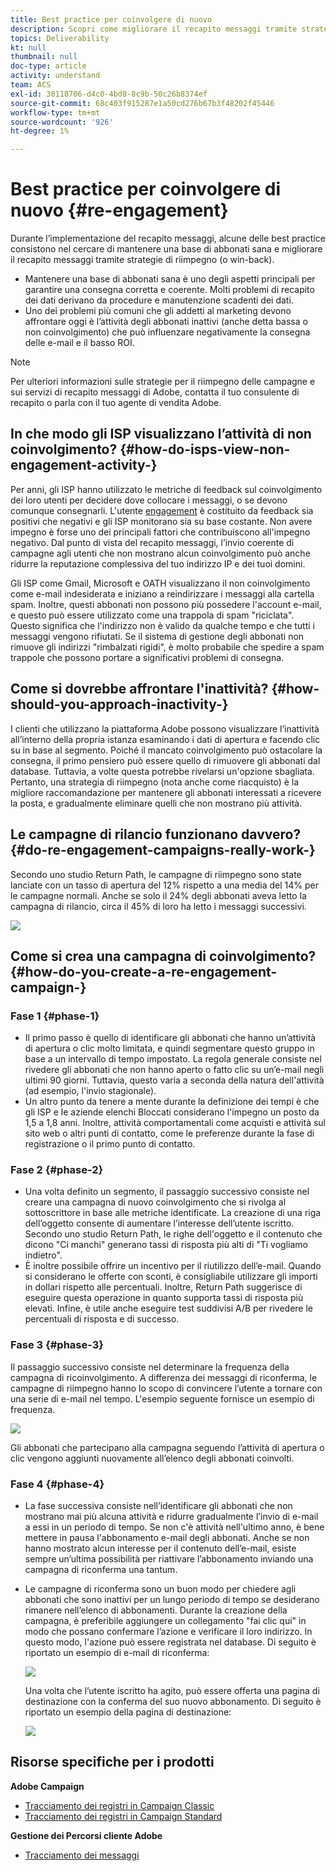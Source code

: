 ```yaml
---
title: Best practice per coinvolgere di nuovo
description: Scopri come migliorare il recapito messaggi tramite strategie di riimpegno.
topics: Deliverability
kt: null
thumbnail: null
doc-type: article
activity: understand
team: ACS
exl-id: 30118706-d4c0-4bd8-8c9b-50c26b8374ef
source-git-commit: 68c403f915287e1a50cd276b67b3f48202f45446
workflow-type: tm+mt
source-wordcount: '926'
ht-degree: 1%

---
```


# Best practice per coinvolgere di nuovo {#re-engagement}

Durante l’implementazione del recapito messaggi, alcune delle best practice consistono nel cercare di mantenere una base di abbonati sana e migliorare il recapito messaggi tramite strategie di riimpegno (o win-back).

* Mantenere una base di abbonati sana è uno degli aspetti principali per garantire una consegna corretta e coerente. Molti problemi di recapito dei dati derivano da procedure e manutenzione scadenti dei dati.
* Uno dei problemi più comuni che gli addetti al marketing devono affrontare oggi è l’attività degli abbonati inattivi (anche detta bassa o non coinvolgimento) che può influenzare negativamente la consegna delle e-mail e il basso ROI.

>[!NOTE]
>
>Per ulteriori informazioni sulle strategie per il riimpegno delle campagne e sui servizi di recapito messaggi di Adobe, contatta il tuo consulente di recapito o parla con il tuo agente di vendita Adobe.

## In che modo gli ISP visualizzano l’attività di non coinvolgimento? {#how-do-isps-view-non-engagement-activity-}

Per anni, gli ISP hanno utilizzato le metriche di feedback sul coinvolgimento dei loro utenti per decidere dove collocare i messaggi, o se devono comunque consegnarli. L&#39;utente [engagement](/help/engagement.md) è costituito da feedback sia positivi che negativi e gli ISP monitorano sia su base costante. Non avere impegno è forse uno dei principali fattori che contribuiscono all&#39;impegno negativo. Dal punto di vista del recapito messaggi, l’invio coerente di campagne agli utenti che non mostrano alcun coinvolgimento può anche ridurre la reputazione complessiva del tuo indirizzo IP e dei tuoi domini.

Gli ISP come Gmail, Microsoft e OATH visualizzano il non coinvolgimento come e-mail indesiderata e iniziano a reindirizzare i messaggi alla cartella spam. Inoltre, questi abbonati non possono più possedere l&#39;account e-mail, e questo può essere utilizzato come una trappola di spam &quot;riciclata&quot;. Questo significa che l&#39;indirizzo non è valido da qualche tempo e che tutti i messaggi vengono rifiutati. Se il sistema di gestione degli abbonati non rimuove gli indirizzi &quot;rimbalzati rigidi&quot;, è molto probabile che spedire a spam trappole che possono portare a significativi problemi di consegna.

## Come si dovrebbe affrontare l&#39;inattività? {#how-should-you-approach-inactivity-}

I clienti che utilizzano la piattaforma Adobe possono visualizzare l’inattività all’interno della propria istanza esaminando i dati di apertura e facendo clic su in base al segmento. Poiché il mancato coinvolgimento può ostacolare la consegna, il primo pensiero può essere quello di rimuovere gli abbonati dal database. Tuttavia, a volte questa potrebbe rivelarsi un&#39;opzione sbagliata. Pertanto, una strategia di riimpegno (nota anche come riacquisto) è la migliore raccomandazione per mantenere gli abbonati interessati a ricevere la posta, e gradualmente eliminare quelli che non mostrano più attività.

## Le campagne di rilancio funzionano davvero? {#do-re-engagement-campaigns-really-work-}

Secondo uno studio Return Path, le campagne di riimpegno sono state lanciate con un tasso di apertura del 12% rispetto a una media del 14% per le campagne normali. Anche se solo il 24% degli abbonati aveva letto la campagna di rilancio, circa il 45% di loro ha letto i messaggi successivi.

![](../../help/assets/deliverability_implementation_1.png)

## Come si crea una campagna di coinvolgimento? {#how-do-you-create-a-re-engagement-campaign-}

### Fase 1 {#phase-1}

* Il primo passo è quello di identificare gli abbonati che hanno un’attività di apertura o clic molto limitata, e quindi segmentare questo gruppo in base a un intervallo di tempo impostato. La regola generale consiste nel rivedere gli abbonati che non hanno aperto o fatto clic su un’e-mail negli ultimi 90 giorni. Tuttavia, questo varia a seconda della natura dell&#39;attività (ad esempio, l&#39;invio stagionale).
* Un altro punto da tenere a mente durante la definizione dei tempi è che gli ISP e le aziende elenchi Bloccati considerano l&#39;impegno un posto da 1,5 a 1,8 anni. Inoltre, attività comportamentali come acquisti e attività sul sito web o altri punti di contatto, come le preferenze durante la fase di registrazione o il primo punto di contatto.

### Fase 2 {#phase-2}

* Una volta definito un segmento, il passaggio successivo consiste nel creare una campagna di nuovo coinvolgimento che si rivolga al sottoscrittore in base alle metriche identificate. La creazione di una riga dell’oggetto consente di aumentare l’interesse dell’utente iscritto. Secondo uno studio Return Path, le righe dell&#39;oggetto e il contenuto che dicono &quot;Ci manchi&quot; generano tassi di risposta più alti di &quot;Ti vogliamo indietro&quot;.
* È inoltre possibile offrire un incentivo per il riutilizzo dell’e-mail. Quando si considerano le offerte con sconti, è consigliabile utilizzare gli importi in dollari rispetto alle percentuali. Inoltre, Return Path suggerisce di eseguire questa operazione in quanto supporta tassi di risposta più elevati. Infine, è utile anche eseguire test suddivisi A/B per rivedere le percentuali di risposta e di successo.

### Fase 3 {#phase-3}

Il passaggio successivo consiste nel determinare la frequenza della campagna di ricoinvolgimento. A differenza dei messaggi di riconferma, le campagne di riimpegno hanno lo scopo di convincere l’utente a tornare con una serie di e-mail nel tempo. L&#39;esempio seguente fornisce un esempio di frequenza.

![](../../help/assets/deliverability_implementation_2.png)

Gli abbonati che partecipano alla campagna seguendo l’attività di apertura o clic vengono aggiunti nuovamente all’elenco degli abbonati coinvolti.

### Fase 4 {#phase-4}

* La fase successiva consiste nell’identificare gli abbonati che non mostrano mai più alcuna attività e ridurre gradualmente l’invio di e-mail a essi in un periodo di tempo. Se non c&#39;è attività nell&#39;ultimo anno, è bene mettere in pausa l&#39;abbonamento e-mail degli abbonati. Anche se non hanno mostrato alcun interesse per il contenuto dell’e-mail, esiste sempre un’ultima possibilità per riattivare l’abbonamento inviando una campagna di riconferma una tantum.
* Le campagne di riconferma sono un buon modo per chiedere agli abbonati che sono inattivi per un lungo periodo di tempo se desiderano rimanere nell’elenco di abbonamenti. Durante la creazione della campagna, è preferibile aggiungere un collegamento &quot;fai clic qui&quot; in modo che possano confermare l’azione e verificare il loro indirizzo. In questo modo, l&#39;azione può essere registrata nel database. Di seguito è riportato un esempio di e-mail di riconferma:

   ![](../../help/assets/deliverability_implementation_3.png)

   Una volta che l’utente iscritto ha agito, può essere offerta una pagina di destinazione con la conferma del suo nuovo abbonamento. Di seguito è riportato un esempio della pagina di destinazione:

   ![](../../help/assets/deliverability_implementation_4.png)

## Risorse specifiche per i prodotti

**Adobe Campaign**

* [Tracciamento dei registri in Campaign Classic](https://experienceleague.adobe.com/docs/campaign-classic/using/sending-messages/monitoring-deliveries/delivery-dashboard.html#tracking-logs)
* [Tracciamento dei registri in Campaign Standard](https://experienceleague.adobe.com/docs/campaign-standard/using/testing-and-sending/sending-and-tracking-messages/tracking-messages.html#tracking-logs)

**Gestione dei Percorsi cliente Adobe**

* [Tracciamento dei messaggi](https://experienceleague.adobe.com/docs/customer-journey-management/using/reporting/message-tracking.html)
